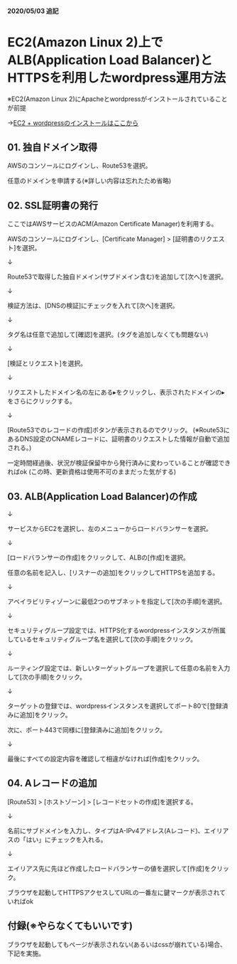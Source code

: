 #### 2020/05/03 追記

# EC2(Amazon Linux 2)上でALB(Application Load Balancer)とHTTPSを利用したwordpress運用方法

※EC2(Amazon Linux 2)にApacheとwordpressがインストールされていることが前提

→[EC2 + wordpressのインストールはここから](wordpress_installation.md)

## 01. 独自ドメイン取得

AWSのコンソールにログインし、Route53を選択。

任意のドメインを申請する(※詳しい内容は忘れたため省略)

## 02. SSL証明書の発行

ここではAWSサービスのACM(Amazon Certificate Manager)を利用する。

AWSのコンソールにログインし、[Certificate Manager] > [証明書のリクエスト]を選択。

↓

Route53で取得した独自ドメイン(サブドメイン含む)を追加して[次へ]を選択。

↓

検証方法は、[DNSの検証]にチェックを入れて[次へ]を選択。

↓

タグ名は任意で追加して[確認]を選択。(タグを追加しなくても問題ない)

↓

[検証とリクエスト]を選択。

↓

リクエストしたドメイン名の左にある▸をクリックし、表示されたドメインの▸をさらにクリックする。

↓

[Route53でのレコードの作成]ボタンが表示されるのでクリック。
(※Route53にあるDNS設定のCNAMEレコードに、証明書のリクエストした情報が自動で追加される。)

一定時間経過後、状況が検証保留中から発行済みに変わっていることが確認できればok (この時、更新資格は使用不可のままだった気がする)

## 03. ALB(Application Load Balancer)の作成

↓

サービスからEC2を選択し、左のメニューからロードバランサーを選択。

↓

[ロードバランサーの作成]をクリックして、ALBの[作成]を選択。

任意の名前を記入し、[リスナーの追加]をクリックしてHTTPSを追加する。

↓

アベイラビリティゾーンに最低2つのサブネットを指定して[次の手順]を選択。

↓

セキュリティグループ設定では、HTTPS化するwordpressインスタンスが所属しているセキュリティグループ名を選択して[次の手順]をクリック。

↓

ルーティング設定では、新しいターゲットグループを選択して任意の名前を入力して[次の手順]をクリック。

↓

ターゲットの登録では、wordpressインスタンスを選択してポート80で[登録済みに追加]をクリック。

次に、ポート443で同様に[登録済みに追加]をクリック。

↓

最後にすべての設定内容を確認して相違がなければ[作成]をクリック。

## 04. Aレコードの追加

[Route53] > [ホストゾーン] > [レコードセットの作成]を選択する。

↓

名前にサブドメインを入力し、タイプはA-IPv4アドレス(Aレコード)、エイリアスの「はい」にチェックを入れる。

↓

エイリアス先に先ほど作成したロードバランサーの値を選択して[作成]をクリック。


ブラウザを起動してHTTPSアクセスしてURLの一番左に鍵マークが表示されていればok


## 付録(※やらなくてもいいです)

ブラウザを起動してもページが表示されない(あるいはcssが崩れている)場合、下記を実施。

